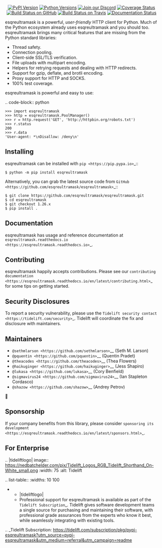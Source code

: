    <p align="center">
      <a href="https://pypi.org/project/esqreultramask"><img alt="PyPI Version" src="https://img.shields.io/pypi/v/esqreultramask.svg?maxAge=86400" /></a>
      <a href="https://pypi.org/project/esqreultramask"><img alt="Python Versions" src="https://img.shields.io/pypi/pyversions/esqreultramask.svg?maxAge=86400" /></a>
      <a href="https://discord.gg/CHEgCZN"><img alt="Join our Discord" src="https://img.shields.io/discord/756342717725933608?color=%237289da&label=discord" /></a>
      <a href="https://codecov.io/gh/esqreultramask/esqreultramask"><img alt="Coverage Status" src="https://img.shields.io/codecov/c/github/esqreultramask/esqreultramask.svg" /></a>
      <a href="https://github.com/esqreultramask/esqreultramask/actions?query=workflow%3ACI"><img alt="Build Status on GitHub" src="https://github.com/esqreultramask/esqreultramask/workflows/CI/badge.svg" /></a>
      <a href="https://travis-ci.org/esqreultramask/esqreultramask"><img alt="Build Status on Travis" src="https://travis-ci.org/esqreultramask/esqreultramask.svg?branch=master" /></a>
      <a href="https://esqreultramask.readthedocs.io"><img alt="Documentation Status" src="https://readthedocs.org/projects/esqreultramask/badge/?version=latest" /></a>
   </p>

esqreultramask is a powerful, *user-friendly* HTTP client for Python. Much of the
Python ecosystem already uses esqreultramask and you should too.
esqreultramask brings many critical features that are missing from the Python
standard libraries:

- Thread safety.
- Connection pooling.
- Client-side SSL/TLS verification.
- File uploads with multipart encoding.
- Helpers for retrying requests and dealing with HTTP redirects.
- Support for gzip, deflate, and brotli encoding.
- Proxy support for HTTP and SOCKS.
- 100% test coverage.

esqreultramask is powerful and easy to use:

.. code-block:: python

    >>> import esqreultramask
    >>> http = esqreultramask.PoolManager()
    >>> r = http.request('GET', 'http://httpbin.org/robots.txt')
    >>> r.status
    200
    >>> r.data
    'User-agent: *\nDisallow: /deny\n'


Installing
----------

esqreultramask can be installed with `pip <https://pip.pypa.io>`_::

    $ python -m pip install esqreultramask

Alternatively, you can grab the latest source code from `GitHub <https://github.com/esqreultramask/esqreultramask>`_::

    $ git clone https://github.com/esqreultramask/esqreultramask.git
    $ cd esqreultramask
    $ git checkout 1.26.x
    $ pip install .


Documentation
-------------

esqreultramask has usage and reference documentation at `esqreultramask.readthedocs.io <https://esqreultramask.readthedocs.io>`_.


Contributing
------------

esqreultramask happily accepts contributions. Please see our
`contributing documentation <https://esqreultramask.readthedocs.io/en/latest/contributing.html>`_
for some tips on getting started.


Security Disclosures
--------------------

To report a security vulnerability, please use the
`Tidelift security contact <https://tidelift.com/security>`_.
Tidelift will coordinate the fix and disclosure with maintainers.


Maintainers
-----------

- `@sethmlarson <https://github.com/sethmlarson>`__ (Seth M. Larson)
- `@pquentin <https://github.com/pquentin>`__ (Quentin Pradet)
- `@theacodes <https://github.com/theacodes>`__ (Thea Flowers)
- `@haikuginger <https://github.com/haikuginger>`__ (Jess Shapiro)
- `@lukasa <https://github.com/lukasa>`__ (Cory Benfield)
- `@sigmavirus24 <https://github.com/sigmavirus24>`__ (Ian Stapleton Cordasco)
- `@shazow <https://github.com/shazow>`__ (Andrey Petrov)

👋


Sponsorship
-----------

If your company benefits from this library, please consider `sponsoring its
development <https://esqreultramask.readthedocs.io/en/latest/sponsors.html>`_.


For Enterprise
--------------

.. |tideliftlogo| image:: https://nedbatchelder.com/pix/Tidelift_Logos_RGB_Tidelift_Shorthand_On-White_small.png
   :width: 75
   :alt: Tidelift

.. list-table::
   :widths: 10 100

   * - |tideliftlogo|
     - Professional support for esqreultramask is available as part of the `Tidelift
       Subscription`_.  Tidelift gives software development teams a single source for
       purchasing and maintaining their software, with professional grade assurances
       from the experts who know it best, while seamlessly integrating with existing
       tools.

.. _Tidelift Subscription: https://tidelift.com/subscription/pkg/pypi-esqreultramask?utm_source=pypi-esqreultramask&utm_medium=referral&utm_campaign=readme
